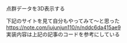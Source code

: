点群データを3D表示する

下記のサイトを見て自分もやってみて～と思った<br>
https://note.com/jujunjun110/n/nddc6da415ae9<br>
実装内容は上記の記事のコードを参考にしている<br>
